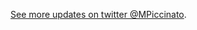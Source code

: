 <p class="next_actions">
    <a href="http://twitter.com/mpiccinato">See more updates on twitter @MPiccinato</a>.
</p>

